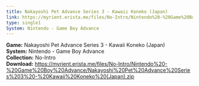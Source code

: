 ```yaml
---
title: Nakayoshi Pet Advance Series 3 - Kawaii Koneko (Japan)
link: https://myrient.erista.me/files/No-Intro/Nintendo%20-%20Game%20Boy%20Advance/Nakayoshi%20Pet%20Advance%20Series%203%20-%20Kawaii%20Koneko%20(Japan).zip
type: single1
System: Nintendo - Game Boy Advance
---
```

<b>Game:</b> Nakayoshi Pet Advance Series 3 - Kawaii Koneko (Japan)<br>
<b>System:</b> Nintendo - Game Boy Advance<br>
<b>Collection:</b> No-Intro<br>
<b>Download:</b> https://myrient.erista.me/files/No-Intro/Nintendo%20-%20Game%20Boy%20Advance/Nakayoshi%20Pet%20Advance%20Series%203%20-%20Kawaii%20Koneko%20(Japan).zip